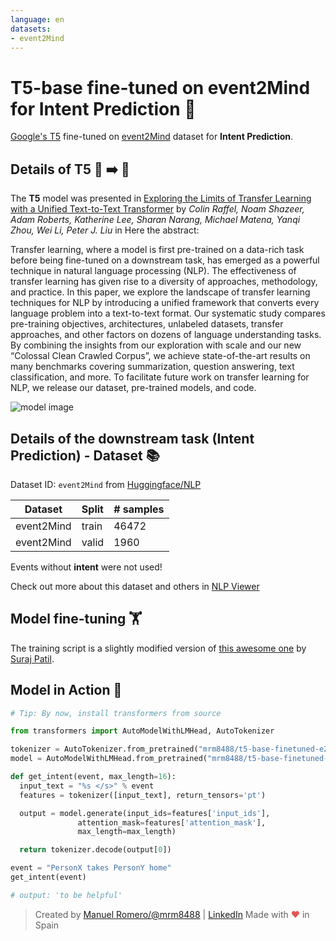 ```yaml
---
language: en
datasets:
- event2Mind
---
```


# T5-base fine-tuned on event2Mind for **Intent Prediction** 🤔

[Google's T5](https://ai.googleblog.com/2020/02/exploring-transfer-learning-with-t5.html) fine-tuned on [event2Mind](https://huggingface.co/nlp/viewer/?dataset=event2Mind) dataset for **Intent Prediction**.

## Details of T5 📜 ➡️ 📜

The **T5** model was presented in [Exploring the Limits of Transfer Learning with a Unified Text-to-Text Transformer](https://arxiv.org/pdf/1910.10683.pdf) by *Colin Raffel, Noam Shazeer, Adam Roberts, Katherine Lee, Sharan Narang, Michael Matena, Yanqi Zhou, Wei Li, Peter J. Liu* in Here the abstract:

Transfer learning, where a model is first pre-trained on a data-rich task before being fine-tuned on a downstream task, has emerged as a powerful technique in natural language processing (NLP). The effectiveness of transfer learning has given rise to a diversity of approaches, methodology, and practice. In this paper, we explore the landscape of transfer learning techniques for NLP by introducing a unified framework that converts every language problem into a text-to-text format. Our systematic study compares pre-training objectives, architectures, unlabeled datasets, transfer approaches, and other factors on dozens of language understanding tasks. By combining the insights from our exploration with scale and our new “Colossal Clean Crawled Corpus”, we achieve state-of-the-art results on many benchmarks covering summarization, question answering, text classification, and more. To facilitate future work on transfer learning for NLP, we release our dataset, pre-trained models, and code.

![model image](https://i.imgur.com/jVFMMWR.png)


## Details of the downstream task (Intent Prediction) - Dataset 📚 

Dataset ID: ```event2Mind``` from  [Huggingface/NLP](https://github.com/huggingface/nlp)

| Dataset  | Split | # samples |
| -------- | ----- | --------- |
| event2Mind | train | 46472    |
| event2Mind | valid  | 1960    |

Events without **intent** were not used!

Check out more about this dataset and others in [NLP Viewer](https://huggingface.co/nlp/viewer/)


## Model fine-tuning 🏋️‍
The training script is a slightly modified version of [this  awesome one](https://colab.research.google.com/github/patil-suraj/exploring-T5/blob/master/T5_on_TPU.ipynb) by [Suraj Patil](https://twitter.com/psuraj28).


## Model in Action 🚀

```python
# Tip: By now, install transformers from source

from transformers import AutoModelWithLMHead, AutoTokenizer

tokenizer = AutoTokenizer.from_pretrained("mrm8488/t5-base-finetuned-e2m-intent")
model = AutoModelWithLMHead.from_pretrained("mrm8488/t5-base-finetuned-e2m-intent")

def get_intent(event, max_length=16):
  input_text = "%s </s>" % event
  features = tokenizer([input_text], return_tensors='pt')

  output = model.generate(input_ids=features['input_ids'], 
               attention_mask=features['attention_mask'],
               max_length=max_length)

  return tokenizer.decode(output[0])

event = "PersonX takes PersonY home"
get_intent(event)

# output: 'to be helpful'
```
> Created by [Manuel Romero/@mrm8488](https://twitter.com/mrm8488) | [LinkedIn](https://www.linkedin.com/in/manuel-romero-cs/)
> Made with <span style="color: #e25555;">&hearts;</span> in Spain
